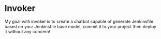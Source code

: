 # Invoker

My goal with invoker is to create a chatbot capable of generate Jenkinsfile based on your Jenkinsfile base model, commit it to your project then deploy it without any concern!